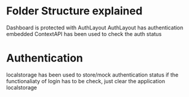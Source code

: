 # Folder Structure explained

Dashboard  is protected with AuthLayout
AuthLayout has authentication embedded
ContextAPI has been used to check the auth status

# Authentication 
localstorage has been used to store/mock authentication status
if the functionaliaty of login has to be check, just clear the application localstorage 



